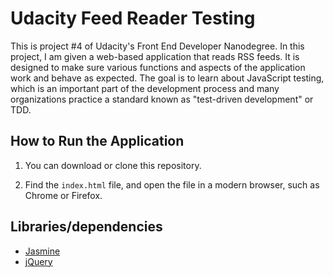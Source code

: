
# Udacity Feed Reader Testing

This is project #4 of Udacity's Front End Developer Nanodegree. In this project, I am given a web-based application that reads RSS feeds. It is designed to make sure various functions and aspects of the application work and behave as expected. The goal is to learn about JavaScript testing, which is an important part of the development process and many organizations practice a standard known as "test-driven development" or TDD.


## How to Run the Application

1. You can download or clone this repository.

2. Find the `index.html` file, and open the file in a modern browser, such as Chrome or Firefox.


## Libraries/dependencies
   * [Jasmine](https://jasmine.github.io/)
   * [jQuery](https://jquery.com/)